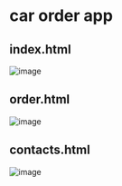 # car order app
## index.html
![image](https://github.com/user-attachments/assets/0f972b85-2fc5-4240-bbee-77bf8051f8fa)
## order.html
![image](https://github.com/user-attachments/assets/98ace717-a067-46b9-948c-c3a762218842)
## contacts.html
![image](https://github.com/user-attachments/assets/b7261d62-3d91-4193-ac5f-f85efa90bfc1)
